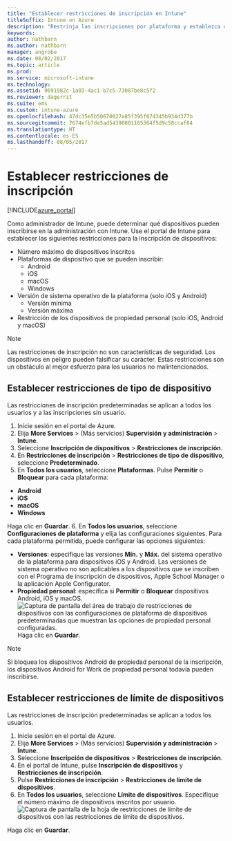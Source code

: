 ```yaml
---
title: "Establecer restricciones de inscripción en Intune"
titleSuffix: Intune on Azure
description: "Restrinja las inscripciones por plataforma y establezca un límite de inscripciones de dispositivos en Intune. \""
keywords: 
author: nathbarn
ms.author: nathbarn
manager: angrobe
ms.date: 08/02/2017
ms.topic: article
ms.prod: 
ms.service: microsoft-intune
ms.technology: 
ms.assetid: 9691982c-1a03-4ac1-b7c5-73087be8c5f2
ms.reviewer: dagerrit
ms.suite: ems
ms.custom: intune-azure
ms.openlocfilehash: 47dc35e5b50670027a85f395f674345b934d377b
ms.sourcegitcommit: 7674efb7de5ad54390801165364f5d9c58ccaf84
ms.translationtype: HT
ms.contentlocale: es-ES
ms.lasthandoff: 08/05/2017
---
```

# <a name="set-enrollment-restrictions"></a>Establecer restricciones de inscripción

[!INCLUDE[azure_portal](./includes/azure_portal.md)]

Como administrador de Intune, puede determinar qué dispositivos pueden inscribirse en la administración con Intune. Use el portal de Intune para establecer las siguientes restricciones para la inscripción de dispositivos:

- Número máximo de dispositivos inscritos
- Plataformas de dispositivo que se pueden inscribir:
  - Android
  - iOS
  - macOS
  - Windows
- Versión de sistema operativo de la plataforma (solo iOS y Android)
  - Versión mínima
  - Versión máxima
- Restricción de los dispositivos de propiedad personal (solo iOS, Android y macOS)

>[!NOTE]
>Las restricciones de inscripción no son características de seguridad. Los dispositivos en peligro pueden falsificar su carácter. Estas restricciones son un obstáculo al mejor esfuerzo para los usuarios no malintencionados.

## <a name="set-device-type-restrictions"></a>Establecer restricciones de tipo de dispositivo
Las restricciones de inscripción predeterminadas se aplican a todos los usuarios y a las inscripciones sin usuario.
1. Inicie sesión en el portal de Azure.
2. Elija **More Services** >  (Más servicios) **Supervisión y administración** > **Intune**.
3. Seleccione **Inscripción de dispositivos** > **Restricciones de inscripción**.
4. En **Restricciones de inscripción** > **Restricciones de tipo de dispositivo**, seleccione **Predeterminado**.
5. En **Todos los usuarios**, seleccione **Plataformas**. Pulse **Permitir** o **Bloquear** para cada plataforma:
  - **Android**
  - **iOS**
  - **macOS**
  - **Windows**

  Haga clic en **Guardar**.
6. En **Todos los usuarios**, seleccione **Configuraciones de plataforma** y elija las configuraciones siguientes. Para cada plataforma permitida, puede configurar las opciones siguientes:
  - **Versiones**: especifique las versiones **Mín.** y **Máx.** del sistema operativo de la plataforma para dispositivos iOS y Android. Las versiones de sistema operativo no son aplicables a los dispositivos que se inscriben con el Programa de inscripción de dispositivos, Apple School Manager o la aplicación Apple Configurator.
  - **Propiedad personal**: especifica si **Permitir** o **Bloquear** dispositivos Android, iOS y macOS.
  ![Captura de pantalla del área de trabajo de restricciones de dispositivos con las configuraciones de plataforma de dispositivos predeterminadas que muestran las opciones de propiedad personal configuradas.](media/device-restrictions-platform-configurations.png)
  Haga clic en **Guardar**.

>[!NOTE]
>Si bloquea los dispositivos Android de propiedad personal de la inscripción, los dispositivos Android for Work de propiedad personal todavía pueden inscribirse.

## <a name="set-device-limit-restrictions"></a>Establecer restricciones de límite de dispositivos
Las restricciones de inscripción predeterminadas se aplican a todos los usuarios.
1. Inicie sesión en el portal de Azure.
2. Elija **More Services** >  (Más servicios) **Supervisión y administración** > **Intune**.
3. Seleccione **Inscripción de dispositivos** > **Restricciones de inscripción**.
4. En el portal de Intune, pulse **Inscripción de dispositivos** y **Restricciones de inscripción**.
5. Pulse **Restricciones de inscripción** > **Restricciones de límite de dispositivos**.
6. En **Todos los usuarios**, seleccione **Límite de dispositivos**. Especifique el número máximo de dispositivos inscritos por usuario.  
![Captura de pantalla de la hoja de restricciones de límite de dispositivos con las restricciones de límite de dispositivos.](./media/device-restrictions-limit.png)

  Haga clic en **Guardar**.
